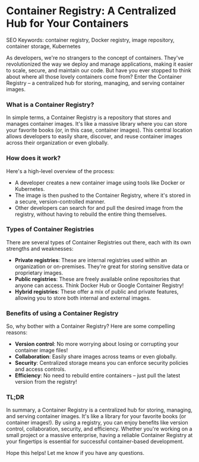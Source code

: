 **Container Registry: A Centralized Hub for Your Containers**
=========================================================

SEO Keywords: container registry, Docker registry, image repository, container storage, Kubernetes

As developers, we're no strangers to the concept of containers. They've revolutionized the way we deploy and manage applications, making it easier to scale, secure, and maintain our code. But have you ever stopped to think about where all those lovely containers come from? Enter the Container Registry – a centralized hub for storing, managing, and serving container images.

### What is a Container Registry?

In simple terms, a Container Registry is a repository that stores and manages container images. It's like a massive library where you can store your favorite books (or, in this case, container images). This central location allows developers to easily share, discover, and reuse container images across their organization or even globally.

### How does it work?

Here's a high-level overview of the process:

* A developer creates a new container image using tools like Docker or Kubernetes.
* The image is then pushed to the Container Registry, where it's stored in a secure, version-controlled manner.
* Other developers can search for and pull the desired image from the registry, without having to rebuild the entire thing themselves.

### Types of Container Registries

There are several types of Container Registries out there, each with its own strengths and weaknesses:

* **Private registries**: These are internal registries used within an organization or on-premises. They're great for storing sensitive data or proprietary images.
* **Public registries**: These are freely available online repositories that anyone can access. Think Docker Hub or Google Container Registry!
* **Hybrid registries**: These offer a mix of public and private features, allowing you to store both internal and external images.

### Benefits of using a Container Registry

So, why bother with a Container Registry? Here are some compelling reasons:

* **Version control**: No more worrying about losing or corrupting your container image files!
* **Collaboration**: Easily share images across teams or even globally.
* **Security**: Centralized storage means you can enforce security policies and access controls.
* **Efficiency**: No need to rebuild entire containers – just pull the latest version from the registry!

### TL;DR

In summary, a Container Registry is a centralized hub for storing, managing, and serving container images. It's like a library for your favorite books (or container images!). By using a registry, you can enjoy benefits like version control, collaboration, security, and efficiency. Whether you're working on a small project or a massive enterprise, having a reliable Container Registry at your fingertips is essential for successful container-based development.

Hope this helps! Let me know if you have any questions.